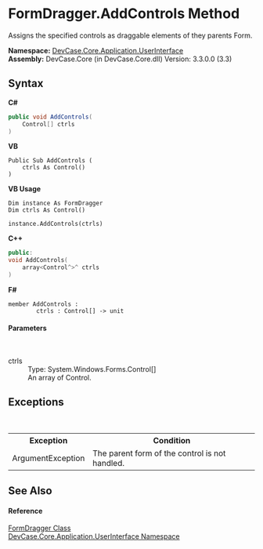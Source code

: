# FormDragger.AddControls Method 
 

Assigns the specified controls as draggable elements of they parents Form.

**Namespace:**&nbsp;<a href="N_DevCase_Core_Application_UserInterface">DevCase.Core.Application.UserInterface</a><br />**Assembly:**&nbsp;DevCase.Core (in DevCase.Core.dll) Version: 3.3.0.0 (3.3)

## Syntax

**C#**<br />
``` C#
public void AddControls(
	Control[] ctrls
)
```

**VB**<br />
``` VB
Public Sub AddControls ( 
	ctrls As Control()
)
```

**VB Usage**<br />
``` VB Usage
Dim instance As FormDragger
Dim ctrls As Control()

instance.AddControls(ctrls)
```

**C++**<br />
``` C++
public:
void AddControls(
	array<Control^>^ ctrls
)
```

**F#**<br />
``` F#
member AddControls : 
        ctrls : Control[] -> unit 

```


#### Parameters
&nbsp;<dl><dt>ctrls</dt><dd>Type: System.Windows.Forms.Control[]<br />An array of Control.</dd></dl>

## Exceptions
&nbsp;<table><tr><th>Exception</th><th>Condition</th></tr><tr><td>ArgumentException</td><td>The parent form of the control is not handled.</td></tr></table>

## See Also


#### Reference
<a href="T_DevCase_Core_Application_UserInterface_FormDragger">FormDragger Class</a><br /><a href="N_DevCase_Core_Application_UserInterface">DevCase.Core.Application.UserInterface Namespace</a><br />